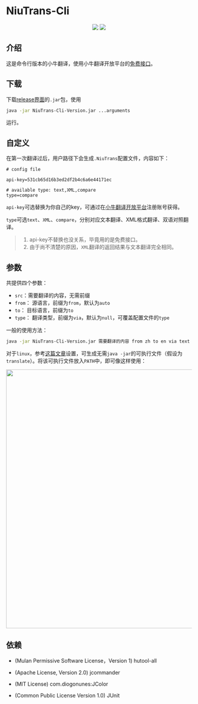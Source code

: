 # NiuTrans-Cli

<p align="center">
    <img src="https://img.shields.io/badge/Java-14-orange?style=for-the-badge&logo=java">
    <img src="https://img.shields.io/github/v/release/amtoaer/NiuTrans-Cli?style=for-the-badge&logo=github">

## 介绍

这是命令行版本的小牛翻译，使用小牛翻译开放平台的[免费接口](https://niutrans.com/documents/develop/develop_text/free#accessMode)。

## 下载

下载[release界面](https://github.com/amtoaer/NiuTrans-Cli/releases)的`.jar`包，使用

```bash
java -jar NiuTrans-Cli-Version.jar ...arguments
```

运行。

## 自定义

在第一次翻译过后，用户路径下会生成`.NiuTrans`配置文件，内容如下：

```properties
# config file

api-key=531cb65d16b3ed2df2b4c6a6e44171ec

# available type: text,XML,compare
type=compare
```

`api-key`可选替换为你自己的key，可通过在[小牛翻译开放平台](https://niutrans.com/)注册账号获得。

`type`可选`text`、`XML`、`compare`，分别对应文本翻译、XML格式翻译、双语对照翻译。

> 1. api-key不替换也没关系，毕竟用的是免费接口。
> 2. 由于尚不清楚的原因，`XML`翻译的返回结果与文本翻译完全相同。

## 参数

共提供四个参数：

+ `src`：需要翻译的内容，无需前缀
+ `from`： 源语言，前缀为`from`，默认为`auto`
+ `to`： 目标语言，前缀为`to`
+ `type`： 翻译类型，前缀为`via`，默认为`null`，可覆盖配置文件的`type`

一般的使用方法：

```bash
java -jar NiuTrans-Cli-Version.jar 需要翻译的内容 from zh to en via text
```

对于`linux`，参考[这篇文章](https://allwens.work/makeJarExecutable/)设置，可生成无需`java -jar`的可执行文件（假设为`translate`）。将该可执行文件放入`PATH`中，即可像这样使用：

<p align="center">
    <img src="https://allwens-work.oss-cn-beijing.aliyuncs.com/bed/image-20200807233705800.png" width="700">
</p>

## 依赖

+ (Mulan Permissive Software License，Version 1) hutool-all

+ (Apache License, Version 2.0) jcommander

+ (MIT License) com.diogonunes:JColor

+ (Common Public License Version 1.0) JUnit

